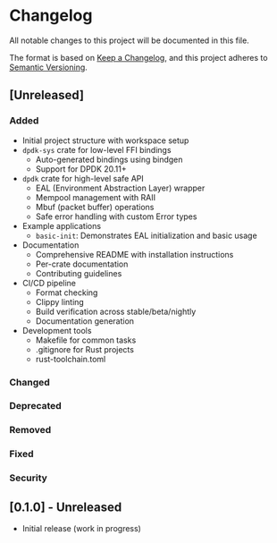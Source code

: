 # Changelog

All notable changes to this project will be documented in this file.

The format is based on [Keep a Changelog](https://keepachangelog.com/en/1.0.0/),
and this project adheres to [Semantic Versioning](https://semver.org/spec/v2.0.0.html).

## [Unreleased]

### Added
- Initial project structure with workspace setup
- `dpdk-sys` crate for low-level FFI bindings
  - Auto-generated bindings using bindgen
  - Support for DPDK 20.11+
- `dpdk` crate for high-level safe API
  - EAL (Environment Abstraction Layer) wrapper
  - Mempool management with RAII
  - Mbuf (packet buffer) operations
  - Safe error handling with custom Error types
- Example applications
  - `basic-init`: Demonstrates EAL initialization and basic usage
- Documentation
  - Comprehensive README with installation instructions
  - Per-crate documentation
  - Contributing guidelines
- CI/CD pipeline
  - Format checking
  - Clippy linting
  - Build verification across stable/beta/nightly
  - Documentation generation
- Development tools
  - Makefile for common tasks
  - .gitignore for Rust projects
  - rust-toolchain.toml

### Changed

### Deprecated

### Removed

### Fixed

### Security

## [0.1.0] - Unreleased

- Initial release (work in progress)
